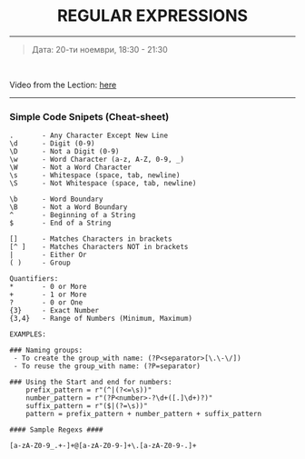 <h1 align="center">REGULAR EXPRESSIONS</h1>

<hr>

<blockquote>
    <p>Дата: 20-ти ноември, 18:30 - 21:30</p>
</blockquote>

<br>

<p>
    Video from the Lection: <a href="https://www.youtube.com/watch?time_continue=1&v=gAIpY70xyb0&feature=emb_title">here</a>
</p>

<hr>

<h3>Simple Code Snipets (Cheat-sheet)</h3>

    .       - Any Character Except New Line
    \d      - Digit (0-9)
    \D      - Not a Digit (0-9)
    \w      - Word Character (a-z, A-Z, 0-9, _)
    \W      - Not a Word Character
    \s      - Whitespace (space, tab, newline)
    \S      - Not Whitespace (space, tab, newline)

    \b      - Word Boundary
    \B      - Not a Word Boundary
    ^       - Beginning of a String
    $       - End of a String

    []      - Matches Characters in brackets
    [^ ]    - Matches Characters NOT in brackets
    |       - Either Or
    ( )     - Group

    Quantifiers:
    *       - 0 or More
    +       - 1 or More
    ?       - 0 or One
    {3}     - Exact Number
    {3,4}   - Range of Numbers (Minimum, Maximum)
    
    EXAMPLES:
    
    ### Naming groups:
     - To create the group_with name: (?P<separator>[\.\-\/])
     - To reuse the group_with name: (?P=separator)
    
    ### Using the Start and end for numbers:
        prefix_pattern = r"(^|(?<=\s))"
        number_pattern = r"(?P<number>-?\d+([.]\d+)?)"
        suffix_pattern = r"($|(?=\s))"
        pattern = prefix_pattern + number_pattern + suffix_pattern

    #### Sample Regexs ####

    [a-zA-Z0-9_.+-]+@[a-zA-Z0-9-]+\.[a-zA-Z0-9-.]+ 
